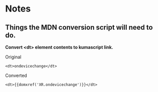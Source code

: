 # Notes

## Things the MDN conversion script will need to do.

**Convert &lt;dt> element contents to kumascript link.**

Original
```
<dt>ondevicechange</dt>
```

Converted
```
<dt>{{domxref('XR.ondevicechange')}}</dt>
```
